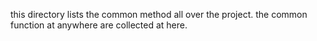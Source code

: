 this directory lists the common method all over the project. the common function at anywhere are collected at here.
